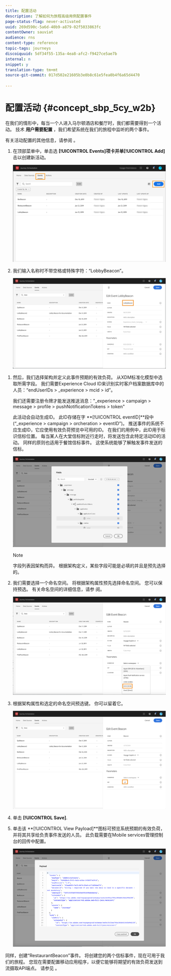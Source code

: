 ```yaml
---
title: 配置活动
description: 了解如何为旅程高级用例配置事件
page-status-flag: never-activated
uuid: 269d590c-5a6d-40b9-a879-02f5033863fc
contentOwner: sauviat
audience: rns
content-type: reference
topic-tags: journeys
discoiquuid: 5df34f55-135a-4ea8-afc2-f9427ce5ae7b
internal: n
snippet: y
translation-type: tm+mt
source-git-commit: 017d502e21605b3e0b8c61e5fea0b4f6a65d4470

---
```



# 配置活动 {#concept_sbp_5cy_w2b}

在我们的情形中，每当一个人进入马尔顿酒店和餐厅时，我们都需要得到一个活动。 技术 **用户需要配置** ，我们希望系统在我们的旅程中监听的两个事件。

有关活动配置的其他信息，请参阅 [](../event/about-events.md)。

1. 在顶部菜单中，单击选 **[!UICONTROL Events]**项卡并单**[!UICONTROL Add]** 击以创建新活动。

   ![](../assets/journeyuc1_1.png)

1. 我们输入名称时不带空格或特殊字符：“LobbyBeacon”。

   ![](../assets/journeyuc2_1.png)

<!--li>Select the **[!UICONTROL Mobile - Streaming Ingestion APIs]** event type. Events are sent from the customers' mobile phone through the Mobile SDK.![](../assets/journeyuc2_3.png" placement="break" width="800" id="image_is5_2sn_z2b"/></li-->

1. 然后，我们选择架构并定义此事件预期的有效负荷。 从XDM标准化模型中选取所需字段。 我们需要Experience Cloud ID来识别实时客户档案数据库中的人员：“endUserIDs > _experience > mcid > id”。

   我们还需要注册令牌才能发送推送消息：&quot;_experience > campaign > message > profile > pushNotificationTokens > token&quot;

   此活动会自动生成ID。 此ID存储在字 **[!UICONTROL eventID]**段中(“_experience > campaign > orcheration > eventID”)。 推送事件的系统不应生成ID，它应使用有效负荷预览中可用的ID。 在我们的用例中，此ID用于标识信标位置。 每当某人在大堂信标附近行走时，将发送包含此特定活动ID的活动。 同样的原则也适用于餐馆信标事件。 这使系统能够了解触发事件发送的信标。

   ![](../assets/journeyuc2_2.png)

   >[!NOTE]
   >
   >字段列表因架构而异。 根据架构定义，某些字段可能是必填的并且是预先选择的。

1. 我们需要选择一个命名空间。 将根据架构属性预先选择命名空间。 您可以保持预选。 有关命名空间的详细信息，请参 [](../event/selecting-the-namespace.md)阅。

   ![](../assets/journeyuc2_4.png)

1. 根据架构属性和选定的命名空间预选键。 你可以留着它。

   ![](../assets/journeyuc2_4bis.png)

1. 单击 **[!UICONTROL Save]**.

1. 单击该 **[!UICONTROL View Payload]**图标可预览系统预期的有效负荷，并将其共享给负责事件发送的人员。  此负载需要在Mobile services管理控制台的回传中配置。

   ![](../assets/journeyuc2_5.png)

同样，创建“RestaurantBeacon”事件。 将创建您的两个信标事件，现在可用于我们的旅程。 您现在需要配置移动应用程序，以便它能够将期望的有效负荷发送到流摄取API端点。 请参见 [](../event/additional-steps-to-send-events-to-journey-orchestration.md)。

